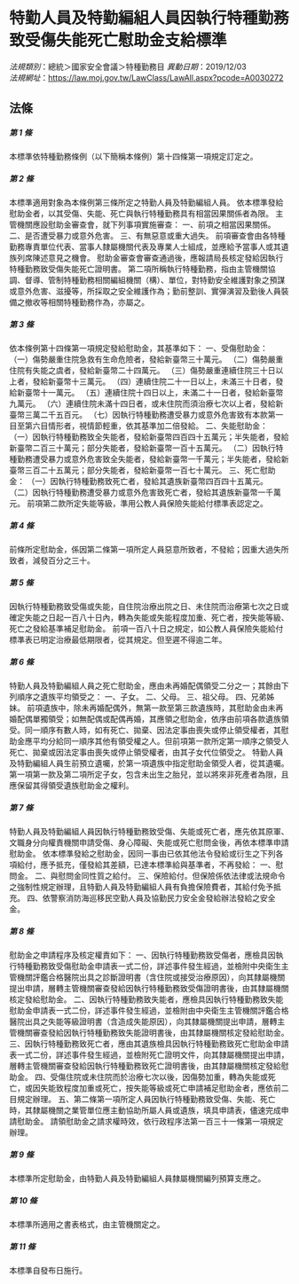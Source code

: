 # 特勤人員及特勤編組人員因執行特種勤務致受傷失能死亡慰助金支給標準

*法規類別*：總統＞國家安全會議＞特種勤務目
*異動日期*：2019/12/03  
*法規網址*：https://law.moj.gov.tw/LawClass/LawAll.aspx?pcode=A0030272



## 法條
##### 第 1 條
本標準依特種勤務條例（以下簡稱本條例）第十四條第一項規定訂定之。

##### 第 2 條
本標準適用對象為本條例第三條所定之特勤人員及特勤編組人員。
依本標準發給慰助金者，以其受傷、失能、死亡與執行特種勤務具有相當因果關係者為限。
主管機關應設慰助金審查會，就下列事項實施審查：
一、前項之相當因果關係。
二、是否遭受暴力或意外危害。
三、有無惡意或重大過失。
前項審查會由各特種勤務專責單位代表、當事人隸屬機關代表及專業人士組成，並應給予當事人或其遺族列席陳述意見之機會。
慰助金審查會審查通過後，應報請局長核定發給因執行特種勤務致受傷失能死亡證明書。
第二項所稱執行特種勤務，指由主管機關協調、督導、管制特種勤務相關編組機關（構）、單位，對特勤安全維護對象之預謀或意外危害、滋擾等，所採取之安全維護作為；勤前整訓、實彈演習及勤後人員裝備之撤收等相關特種勤務作為，亦屬之。

##### 第 3 條
依本條例第十四條第一項規定發給慰助金，其基準如下：
一、受傷慰助金：
（一）傷勢嚴重住院急救有生命危險者，發給新臺幣三十萬元。
（二）傷勢嚴重住院有失能之虞者，發給新臺幣二十四萬元。
（三）傷勢嚴重連續住院三十日以上者，發給新臺幣十三萬元。
（四）連續住院二十一日以上，未滿三十日者，發給新臺幣十一萬元。
（五）連續住院十四日以上，未滿二十一日者，發給新臺幣九萬元。
（六）連續住院未滿十四日者，或未住院而須治療七次以上者，發給新臺幣三萬二千五百元。
（七）因執行特種勤務遭受暴力或意外危害致有本款第一目至第六目情形者，視情節輕重，依其基準加二倍發給。
二、失能慰助金：
（一）因執行特種勤務致全失能者，發給新臺幣四百四十五萬元；半失能者，發給新臺幣二百三十萬元；部分失能者，發給新臺幣一百十五萬元。
（二）因執行特種勤務遭受暴力或意外危害致全失能者，發給新臺幣一千萬元；半失能者，發給新臺幣三百二十五萬元；部分失能者，發給新臺幣一百七十萬元。
三、死亡慰助金：
（一）因執行特種勤務致死亡者，發給其遺族新臺幣四百四十五萬元。
（二）因執行特種勤務遭受暴力或意外危害致死亡者，發給其遺族新臺幣一千萬元。
前項第二款所定失能等級，準用公教人員保險失能給付標準表認定之。

##### 第 4 條
前條所定慰助金，係因第二條第一項所定人員惡意所致者，不發給；因重大過失所致者，減發百分之三十。

##### 第 5 條
因執行特種勤務致受傷或失能，自住院治療出院之日、未住院而治療第七次之日或確定失能之日起一百八十日內，轉為失能或失能程度加重、死亡者，按失能等級、死亡之發給基準補足慰助金。
前項一百八十日之規定，如公教人員保險失能給付標準表已明定治療最低期限者，從其規定。但至遲不得逾二年。

##### 第 6 條
特勤人員及特勤編組人員之死亡慰助金，應由未再婚配偶領受二分之一；其餘由下列順序之遺族平均領受之：
一、子女。
二、父母。
三、祖父母。
四、兄弟姊妹。
前項遺族中，除未再婚配偶外，無第一款至第三款遺族時，其慰助金由未再婚配偶單獨領受；如無配偶或配偶再婚，其應領之慰助金，依序由前項各款遺族領受。同一順序有數人時，如有死亡、拋棄、因法定事由喪失或停止領受權者，其慰助金應平均分給同一順序其他有領受權之人。但前項第一款所定第一順序之領受人死亡、拋棄或因法定事由喪失或停止領受權者，由其子女代位領受之。
特勤人員及特勤編組人員生前預立遺囑，於第一項遺族中指定慰助金領受人者，從其遺囑。
第一項第一款及第二項所定子女，包含未出生之胎兒，並以將來非死產者為限，且應保留其得領受遺族慰助金之權利。

##### 第 7 條
特勤人員及特勤編組人員因執行特種勤務致受傷、失能或死亡者，應先依其原軍、文職身分向權責機關申請受傷、身心障礙、失能或死亡慰問金後，再依本標準申請慰助金。
依本標準發給之慰助金，因同一事由已依其他法令發給或衍生之下列各項給付，應予抵充，僅發給其差額，已達本標準給與基準者，不再發給：
一、慰問金。
二、與慰問金同性質之給付。
三、保險給付。但保險係依法律或法規命令之強制性規定辦理，且特勤人員及特勤編組人員有負擔保險費者，其給付免予抵充。
四、依警察消防海巡移民空勤人員及協勤民力安全金發給辦法發給之安全金。

##### 第 8 條
慰助金之申請程序及核定權責如下：
一、因執行特種勤務致受傷者，應檢具因執行特種勤務致受傷慰助金申請表一式二份，詳述事件發生經過，並檢附中央衛生主管機關評鑑合格醫院出具之診斷證明書（含住院或接受治療原因），向其隸屬機關提出申請，層轉主管機關審查發給因執行特種勤務致受傷證明書後，由其隸屬機關核定發給慰助金。
二、因執行特種勤務致失能者，應檢具因執行特種勤務致失能慰助金申請表一式二份，詳述事件發生經過，並檢附由中央衛生主管機關評鑑合格醫院出具之失能等級證明書（含造成失能原因），向其隸屬機關提出申請，層轉主管機關審查發給因執行特種勤務致失能證明書後，由其隸屬機關核定發給慰助金。
三、因執行特種勤務致死亡者，應由其遺族檢具因執行特種勤務致死亡慰助金申請表一式二份，詳述事件發生經過，並檢附死亡證明文件，向其隸屬機關提出申請，層轉主管機關審查發給因執行特種勤務致死亡證明書後，由其隸屬機關核定發給慰助金。
四、受傷住院或未住院而於治療七次以後，因傷勢加重，轉為失能或死亡，或因失能致程度加重或死亡，按失能等級或死亡申請補足慰助金者，應依前二目規定辦理。
五、第二條第一項所定人員因執行特種勤務致受傷、失能、死亡時，其隸屬機關之業管單位應主動協助所屬人員或遺族，填具申請表，儘速完成申請慰助金。
請領慰助金之請求權時效，依行政程序法第一百三十一條第一項規定辦理。

##### 第 9 條
本標準所定慰助金，由特勤人員及特勤編組人員隸屬機關編列預算支應之。

##### 第 10 條
本標準所適用之書表格式，由主管機關定之。

##### 第 11 條
本標準自發布日施行。


